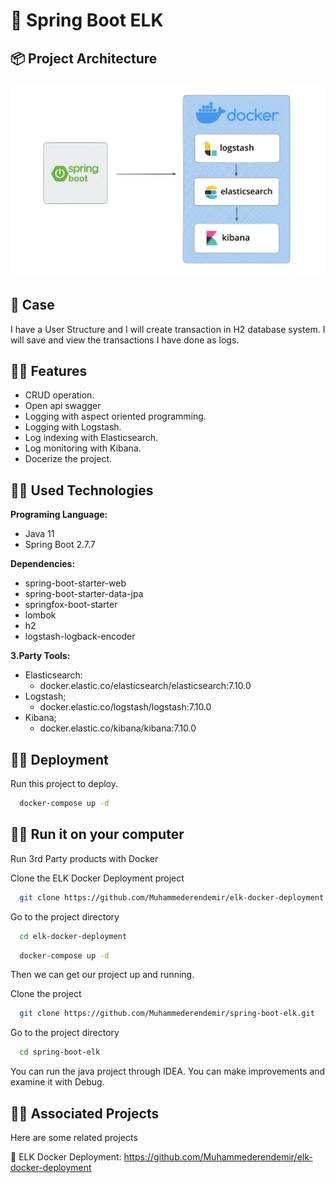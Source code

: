# 🎯 Spring Boot ELK

## 📦 Project Architecture

![Spring Boot ELK](https://github.com/Muhammederendemir/spring-boot-elk/blob/master/docs/image/springboot-logstash.png)


## 📌 Case

I have a User Structure and I will create transaction in H2 database system. I will save and view the transactions I have done as logs.

## 🖖🏼 Features

- CRUD operation.
- Open api swagger
- Logging with aspect oriented programming.
- Logging with Logstash.
- Log indexing with Elasticsearch.
- Log monitoring with Kibana.
- Docerize the project.


## 🤙🏼 Used Technologies

**Programing Language:**
- Java 11
- Spring Boot 2.7.7

**Dependencies:**
- spring-boot-starter-web
- spring-boot-starter-data-jpa
- springfox-boot-starter
- lombok
- h2
- logstash-logback-encoder

**3.Party Tools:**
- Elasticsearch:
  - docker.elastic.co/elasticsearch/elasticsearch:7.10.0
- Logstash;
  - docker.elastic.co/logstash/logstash:7.10.0
- Kibana;
  - docker.elastic.co/kibana/kibana:7.10.0
## 👌🏼 Deployment

Run this project to deploy.

```bash
  docker-compose up -d
```


## 🤟🏼 Run it on your computer

Run 3rd Party products with Docker

Clone the ELK Docker Deployment project

```bash
  git clone https://github.com/Muhammederendemir/elk-docker-deployment.git
```

Go to the project directory

```bash
  cd elk-docker-deployment
```

```bash
  docker-compose up -d 
```
Then we can get our project up and running.

Clone the project

```bash
  git clone https://github.com/Muhammederendemir/spring-boot-elk.git
```

Go to the project directory

```bash
  cd spring-boot-elk
```

You can run the java project through IDEA. You can make improvements and examine it with Debug.



##  🫳🏼 Associated Projects

Here are some related projects

🐳 ELK Docker Deployment: https://github.com/Muhammederendemir/elk-docker-deployment
  